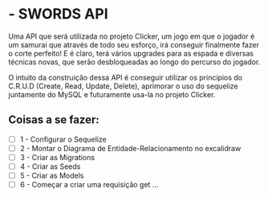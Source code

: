 # - SWORDS API

Uma API que será utilizada no projeto Clicker, um jogo em que o jogador é um samurai que através de todo seu esforço, irá conseguir finalmente fazer o corte perfeito! E é claro, terá vários upgrades para as espada e diversas técnicas novas, que serão desbloqueadas ao longo do percurso do jogador.

O intuito da construição dessa API é conseguir utilizar os principios do C.R.U.D (Create, Read, Update, Delete), aprimorar o uso do sequelize juntamente do MySQL e futuramente usa-la no projeto Clicker.

## Coisas a se fazer:

- [ ] 1 - Configurar o Sequelize
- [ ] 2 - Montar o Diagrama de Entidade-Relacionamento no excalidraw
- [ ] 3 - Criar as Migrations
- [ ] 4 - Criar as Seeds
- [ ] 5 - Criar as Models
- [ ] 6 - Começar a criar uma requisição get
...
